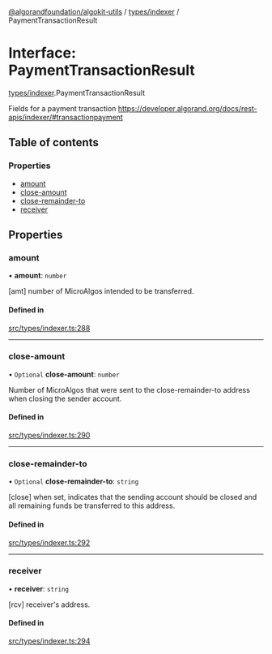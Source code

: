 [@algorandfoundation/algokit-utils](../README.md) / [types/indexer](../modules/types_indexer.md) / PaymentTransactionResult

# Interface: PaymentTransactionResult

[types/indexer](../modules/types_indexer.md).PaymentTransactionResult

Fields for a payment transaction https://developer.algorand.org/docs/rest-apis/indexer/#transactionpayment

## Table of contents

### Properties

- [amount](types_indexer.PaymentTransactionResult.md#amount)
- [close-amount](types_indexer.PaymentTransactionResult.md#close-amount)
- [close-remainder-to](types_indexer.PaymentTransactionResult.md#close-remainder-to)
- [receiver](types_indexer.PaymentTransactionResult.md#receiver)

## Properties

### amount

• **amount**: `number`

[amt] number of MicroAlgos intended to be transferred.

#### Defined in

[src/types/indexer.ts:288](https://github.com/algorandfoundation/algokit-utils-ts/blob/main/src/types/indexer.ts#L288)

___

### close-amount

• `Optional` **close-amount**: `number`

Number of MicroAlgos that were sent to the close-remainder-to address when closing the sender account.

#### Defined in

[src/types/indexer.ts:290](https://github.com/algorandfoundation/algokit-utils-ts/blob/main/src/types/indexer.ts#L290)

___

### close-remainder-to

• `Optional` **close-remainder-to**: `string`

[close] when set, indicates that the sending account should be closed and all remaining funds be transferred to this address.

#### Defined in

[src/types/indexer.ts:292](https://github.com/algorandfoundation/algokit-utils-ts/blob/main/src/types/indexer.ts#L292)

___

### receiver

• **receiver**: `string`

[rcv] receiver's address.

#### Defined in

[src/types/indexer.ts:294](https://github.com/algorandfoundation/algokit-utils-ts/blob/main/src/types/indexer.ts#L294)
